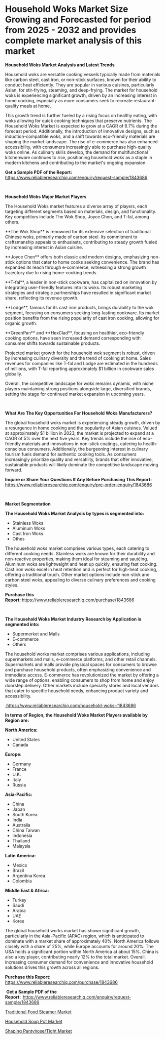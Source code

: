 <p><h1>Household Woks Market Size Growing and Forecasted for period from 2025 - 2032 and provides complete market analysis of this market</h1></p><p><strong>Household Woks Market Analysis and Latest Trends</strong></p>
<p><p>Household woks are versatile cooking vessels typically made from materials like carbon steel, cast iron, or non-stick surfaces, known for their ability to conduct heat efficiently. They are popular in various cuisines, particularly Asian, for stir-frying, steaming, and deep-frying. The market for household woks is experiencing significant growth, driven by an increasing interest in home cooking, especially as more consumers seek to recreate restaurant-quality meals at home. </p><p>This growth trend is further fueled by a rising focus on healthy eating, with woks allowing for quick cooking techniques that preserve nutrients. The Household Woks Market is expected to grow at a CAGR of 9.7% during the forecast period. Additionally, the introduction of innovative designs, such as induction-compatible woks, and a shift towards eco-friendly materials are shaping the market landscape. The rise of e-commerce has also enhanced accessibility, with consumers increasingly able to purchase high-quality woks online. As culinary skills develop, the demand for multifunctional kitchenware continues to rise, positioning household woks as a staple in modern kitchens and contributing to the market's ongoing expansion.</p></p>
<p><strong>Get a Sample PDF of the Report:&nbsp;</strong> <a href="https://www.reliableresearchiq.com/enquiry/request-sample/1843686?utm_campaign=1842&utm_medium=2&utm_source=Github&utm_content=ia&utm_term=10022025&utm_id=household-woks">https://www.reliableresearchiq.com/enquiry/request-sample/1843686</a></p>
<p>&nbsp;</p>
<p><strong>Household Woks Major Market Players</strong></p>
<p><p>The Household Woks market features a diverse array of players, each targeting different segments based on materials, design, and functionality. Key competitors include The Wok Shop, Joyce Chen, and T-fal, among others. </p><p>**The Wok Shop** is renowned for its extensive selection of traditional Chinese woks, primarily made of carbon steel. Its commitment to craftsmanship appeals to enthusiasts, contributing to steady growth fueled by increasing interest in Asian cuisine.</p><p>**Joyce Chen** offers both classic and modern designs, emphasizing non-stick options that cater to home cooks seeking convenience. The brand has expanded its reach through e-commerce, witnessing a strong growth trajectory due to rising home-cooking trends. </p><p>**T-fal**, a leader in non-stick cookware, has capitalized on innovation by integrating user-friendly features into its woks. Its robust marketing strategies and strategic partnerships have resulted in significant market share, reflecting its revenue growth.</p><p>**Lodge**, famous for its cast iron products, brings durability to the wok segment, focusing on consumers seeking long-lasting cookware. Its market position benefits from the rising popularity of cast iron cooking, allowing for organic growth.</p><p>**GreenPan** and **HexClad**, focusing on healthier, eco-friendly cooking options, have seen increased demand corresponding with consumer shifts towards sustainable products.</p><p>Projected market growth for the household wok segment is robust, driven by increasing culinary diversity and the trend of cooking at home. Sales revenues for companies like T-fal and Lodge are estimated in the hundreds of millions, with T-fal reporting approximately $1 billion in cookware sales globally. </p><p>Overall, the competitive landscape for woks remains dynamic, with niche players maintaining strong positions alongside large, diversified brands, setting the stage for continued market expansion in upcoming years.</p></p>
<p>&nbsp;</p>
<p><strong>What Are The Key Opportunities For Household Woks Manufacturers?</strong></p>
<p><p>The global household woks market is experiencing steady growth, driven by a resurgence in home cooking and the popularity of Asian cuisines. Valued at approximately $1 billion in 2023, the market is projected to expand at a CAGR of 5% over the next five years. Key trends include the rise of eco-friendly materials and innovations in non-stick coatings, catering to health-conscious consumers. Additionally, the burgeoning interest in culinary tourism fuels demand for authentic cooking tools. As consumers increasingly prioritize quality and versatility, brands that offer innovative, sustainable products will likely dominate the competitive landscape moving forward.</p></p>
<p><strong>Inquire or Share Your Questions If Any Before Purchasing This Report:</strong> <a href="https://www.reliableresearchiq.com/enquiry/pre-order-enquiry/1843686?utm_campaign=1842&utm_medium=2&utm_source=Github&utm_content=ia&utm_term=10022025&utm_id=household-woks">https://www.reliableresearchiq.com/enquiry/pre-order-enquiry/1843686</a></p>
<p>&nbsp;</p>
<p><strong>Market Segmentation</strong></p>
<p><strong>The Household Woks Market Analysis by types is segmented into:</strong></p>
<p><ul><li>Stainless Woks</li><li>Aluminum Woks</li><li>Cast Iron Woks</li><li>Othes</li></ul></p>
<p><p>The household woks market comprises various types, each catering to different cooking needs. Stainless woks are known for their durability and non-reactive properties, making them ideal for steaming and sautéing. Aluminum woks are lightweight and heat up quickly, ensuring fast cooking. Cast iron woks excel in heat retention and is perfect for high-heat cooking, offering a traditional touch. Other market options include non-stick and carbon steel woks, appealing to diverse culinary preferences and cooking styles.</p></p>
<p><strong>Purchase this Report:&nbsp;</strong><a href="https://www.reliableresearchiq.com/purchase/1843686?utm_campaign=1842&utm_medium=2&utm_source=Github&utm_content=ia&utm_term=10022025&utm_id=household-woks">https://www.reliableresearchiq.com/purchase/1843686</a></p>
<p>&nbsp;</p>
<p><strong>The Household Woks Market Industry Research by Application is segmented into:</strong></p>
<p><ul><li>Supermerket and Malls</li><li>E-commerce</li><li>Others</li></ul></p>
<p><p>The household works market comprises various applications, including supermarkets and malls, e-commerce platforms, and other retail channels. Supermarkets and malls provide physical spaces for consumers to browse and purchase household products, often emphasizing convenience and immediate access. E-commerce has revolutionized the market by offering a wide range of options, enabling consumers to shop from home and enjoy doorstep delivery. Other markets include specialty stores and local vendors that cater to specific household needs, enhancing product variety and accessibility.</p></p>
<p><a href="https://www.reliableresearchiq.com/household-woks-r1843686?utm_campaign=1842&utm_medium=2&utm_source=Github&utm_content=ia&utm_term=10022025&utm_id=household-woks">&nbsp;https://www.reliableresearchiq.com/household-woks-r1843686</a></p>
<p><strong>In terms of Region, the Household Woks Market Players available by Region are:</strong></p>
<p>
    <p> <strong> North America: </strong>
        <ul>
            <li>United States</li>
            <li>Canada</li>
        </ul>
        </p> 
    <p> <strong> Europe: </strong>
        <ul>
            <li>Germany</li>
            <li>France</li>
            <li>U.K.</li>
            <li>Italy</li>
            <li>Russia</li>
        </ul>
        </p> 
    <p> <strong> Asia-Pacific: </strong>
        <ul>
            <li>China</li>
            <li>Japan</li>
            <li>South Korea</li>
            <li>India</li>
            <li>Australia</li>
            <li>China Taiwan</li>
            <li>Indonesia</li>
            <li>Thailand</li>
            <li>Malaysia</li>
        </ul>
        </p> 
    <p> <strong> Latin America: </strong>
        <ul>
            <li>Mexico</li>
            <li>Brazil</li>
            <li>Argentina Korea</li>
            <li>Colombia</li>
        </ul>
        </p> 
    <p> <strong> Middle East & Africa: </strong>
        <ul>
            <li>Turkey</li>
            <li>Saudi</li>
            <li>Arabia</li>
            <li>UAE</li>
            <li>Korea</li>
        </ul>
    </p>
    </p>
<p><p>The global household works market has shown significant growth, particularly in the Asia-Pacific (APAC) region, which is anticipated to dominate with a market share of approximately 40%. North America follows closely with a share of 25%, while Europe accounts for around 20%. The USA holds a significant portion within North America at about 15%. China is also a key player, contributing nearly 12% to the total market. Overall, increasing consumer demand for convenience and innovative household solutions drives this growth across all regions.</p></p>
<p><strong>Purchase this Report: </strong><a href="https://www.reliableresearchiq.com/purchase/1843686?utm_campaign=1842&utm_medium=2&utm_source=Github&utm_content=ia&utm_term=10022025&utm_id=household-woks">https://www.reliableresearchiq.com/purchase/1843686</a></p>
<p>&nbsp;<strong>Get a Sample PDF of the Report:&nbsp;&nbsp;</strong><a href="https://www.reliableresearchiq.com/enquiry/request-sample/1843686?utm_campaign=1842&utm_medium=2&utm_source=Github&utm_content=ia&utm_term=10022025&utm_id=household-woks">https://www.reliableresearchiq.com/enquiry/request-sample/1843686</a></p>
<p><strong></strong></p>
<p><p><a href="https://github.com/shafriusizi/Market-Research-Report-List-1/blob/main/traditional-food-steamer-market.md?utm_campaign=1842&utm_medium=2&utm_source=Github&utm_content=ia&utm_term=10022025&utm_id=household-woks">Traditional Food Steamer Market</a></p><p><a href="https://github.com/mjmcjagir/Market-Research-Report-List-1/blob/main/household-soup-pot-market.md?utm_campaign=1842&utm_medium=2&utm_source=Github&utm_content=ia&utm_term=10022025&utm_id=household-woks">Household Soup Pot Market</a></p><p><a href="https://github.com/mqhayigurbaj/Market-Research-Report-List-1/blob/main/shaping-pantyhosetight-market.md?utm_campaign=1842&utm_medium=2&utm_source=Github&utm_content=ia&utm_term=10022025&utm_id=household-woks">Shaping Pantyhose/Tight Market</a></p></p>